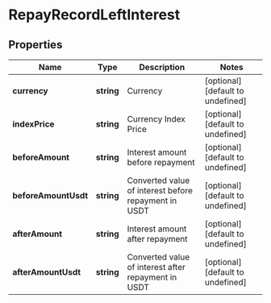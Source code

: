 # RepayRecordLeftInterest

## Properties

Name | Type | Description | Notes
------------ | ------------- | ------------- | -------------
**currency** | **string** | Currency | [optional] [default to undefined]
**indexPrice** | **string** | Currency Index Price | [optional] [default to undefined]
**beforeAmount** | **string** | Interest amount before repayment | [optional] [default to undefined]
**beforeAmountUsdt** | **string** | Converted value of interest before repayment in USDT | [optional] [default to undefined]
**afterAmount** | **string** | Interest amount after repayment | [optional] [default to undefined]
**afterAmountUsdt** | **string** | Converted value of interest after repayment in USDT | [optional] [default to undefined]

